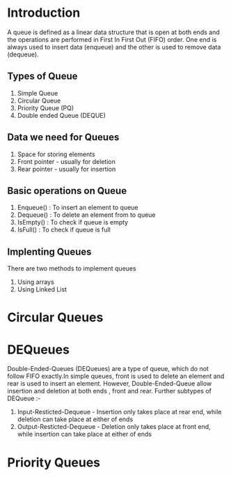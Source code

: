 # Introduction
A queue is defined as a linear data structure that is open at both ends and the operations are performed in First In First Out (FIFO) order. One end is always used to insert data (enqueue) and the other is used to remove data (dequeue).

## Types of Queue 
1) Simple Queue
2) Circular Queue
3) Priority Queue (PQ)
4) Double ended Queue (DEQUE)

## Data we need for Queues 
1) Space for storing elements
2) Front pointer - usually for deletion
3) Rear pointer - usually for insertion 

## Basic operations on Queue
1) Enqueue() : To insert an element to queue
2) Dequeue() : To delete an element from to queue
3) IsEmpty() : To check if queue is empty
4) IsFull() : To check if queue is full 

## Implenting Queues
There are two methods to implement queues 
1) Using arrays 
2) Using Linked List 

# Circular Queues

# DEQueues 
Double-Ended-Queues (DEQueues) are a type of queue, which do not follow FIFO exactly.In simple queues, front is used to delete an element and rear is used to insert an element. However, Double-Ended-Queue allow insertion and deletion at both ends , front and rear.
Further subtypes of DEQueue :-
1) Input-Resticted-Dequeue - Insertion only takes place at rear end, while deletion can take place at either of ends
2) Output-Resticted-Dequeue - Deletion only takes place at front end, while insertion can take place at either of ends

# Priority Queues
